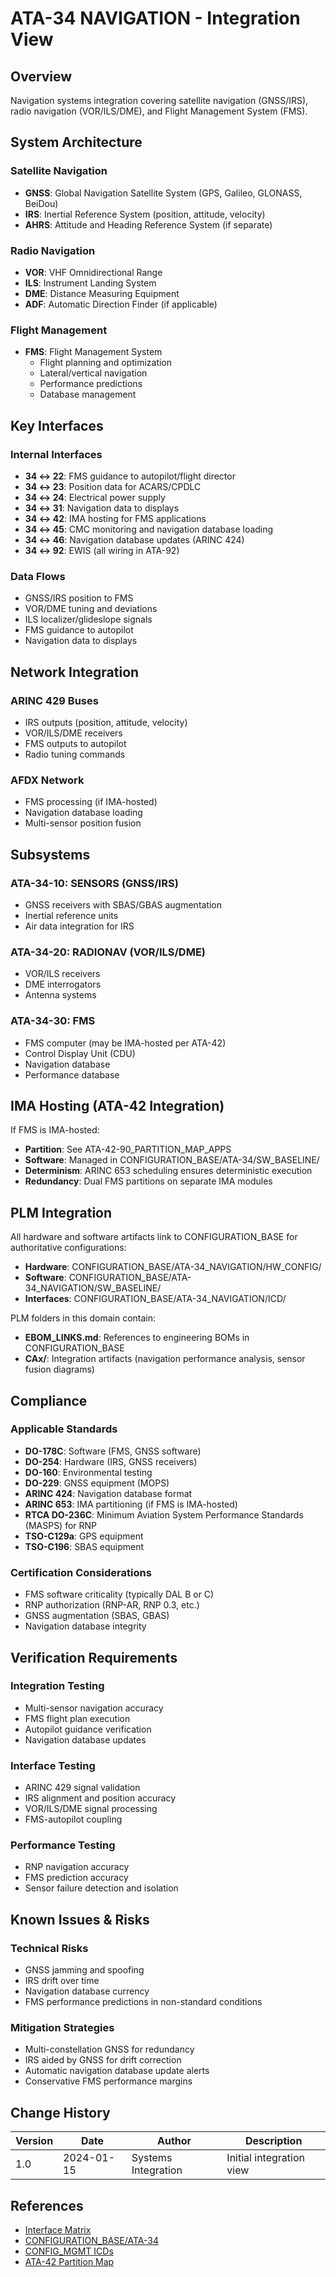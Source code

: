 # ATA-34 NAVIGATION - Integration View

## Overview

Navigation systems integration covering satellite navigation (GNSS/IRS), radio navigation (VOR/ILS/DME), and Flight Management System (FMS).

## System Architecture

### Satellite Navigation
- **GNSS**: Global Navigation Satellite System (GPS, Galileo, GLONASS, BeiDou)
- **IRS**: Inertial Reference System (position, attitude, velocity)
- **AHRS**: Attitude and Heading Reference System (if separate)

### Radio Navigation
- **VOR**: VHF Omnidirectional Range
- **ILS**: Instrument Landing System
- **DME**: Distance Measuring Equipment
- **ADF**: Automatic Direction Finder (if applicable)

### Flight Management
- **FMS**: Flight Management System
  - Flight planning and optimization
  - Lateral/vertical navigation
  - Performance predictions
  - Database management

## Key Interfaces

### Internal Interfaces
- **34 ↔ 22**: FMS guidance to autopilot/flight director
- **34 ↔ 23**: Position data for ACARS/CPDLC
- **34 ↔ 24**: Electrical power supply
- **34 ↔ 31**: Navigation data to displays
- **34 ↔ 42**: IMA hosting for FMS applications
- **34 ↔ 45**: CMC monitoring and navigation database loading
- **34 ↔ 46**: Navigation database updates (ARINC 424)
- **34 ↔ 92**: EWIS (all wiring in ATA-92)

### Data Flows
- GNSS/IRS position to FMS
- VOR/DME tuning and deviations
- ILS localizer/glideslope signals
- FMS guidance to autopilot
- Navigation data to displays

## Network Integration

### ARINC 429 Buses
- IRS outputs (position, attitude, velocity)
- VOR/ILS/DME receivers
- FMS outputs to autopilot
- Radio tuning commands

### AFDX Network
- FMS processing (if IMA-hosted)
- Navigation database loading
- Multi-sensor position fusion

## Subsystems

### ATA-34-10: SENSORS (GNSS/IRS)
- GNSS receivers with SBAS/GBAS augmentation
- Inertial reference units
- Air data integration for IRS

### ATA-34-20: RADIONAV (VOR/ILS/DME)
- VOR/ILS receivers
- DME interrogators
- Antenna systems

### ATA-34-30: FMS
- FMS computer (may be IMA-hosted per ATA-42)
- Control Display Unit (CDU)
- Navigation database
- Performance database

## IMA Hosting (ATA-42 Integration)

If FMS is IMA-hosted:
- **Partition**: See ATA-42-90_PARTITION_MAP_APPS
- **Software**: Managed in CONFIGURATION_BASE/ATA-34/SW_BASELINE/
- **Determinism**: ARINC 653 scheduling ensures deterministic execution
- **Redundancy**: Dual FMS partitions on separate IMA modules

## PLM Integration

All hardware and software artifacts link to CONFIGURATION_BASE for authoritative configurations:
- **Hardware**: CONFIGURATION_BASE/ATA-34_NAVIGATION/HW_CONFIG/
- **Software**: CONFIGURATION_BASE/ATA-34_NAVIGATION/SW_BASELINE/
- **Interfaces**: CONFIGURATION_BASE/ATA-34_NAVIGATION/ICD/

PLM folders in this domain contain:
- **EBOM_LINKS.md**: References to engineering BOMs in CONFIGURATION_BASE
- **CAx/**: Integration artifacts (navigation performance analysis, sensor fusion diagrams)

## Compliance

### Applicable Standards
- **DO-178C**: Software (FMS, GNSS software)
- **DO-254**: Hardware (IRS, GNSS receivers)
- **DO-160**: Environmental testing
- **DO-229**: GNSS equipment (MOPS)
- **ARINC 424**: Navigation database format
- **ARINC 653**: IMA partitioning (if FMS is IMA-hosted)
- **RTCA DO-236C**: Minimum Aviation System Performance Standards (MASPS) for RNP
- **TSO-C129a**: GPS equipment
- **TSO-C196**: SBAS equipment

### Certification Considerations
- FMS software criticality (typically DAL B or C)
- RNP authorization (RNP-AR, RNP 0.3, etc.)
- GNSS augmentation (SBAS, GBAS)
- Navigation database integrity

## Verification Requirements

### Integration Testing
- Multi-sensor navigation accuracy
- FMS flight plan execution
- Autopilot guidance verification
- Navigation database updates

### Interface Testing
- ARINC 429 signal validation
- IRS alignment and position accuracy
- VOR/ILS/DME signal processing
- FMS-autopilot coupling

### Performance Testing
- RNP navigation accuracy
- FMS prediction accuracy
- Sensor failure detection and isolation

## Known Issues & Risks

### Technical Risks
- GNSS jamming and spoofing
- IRS drift over time
- Navigation database currency
- FMS performance predictions in non-standard conditions

### Mitigation Strategies
- Multi-constellation GNSS for redundancy
- IRS aided by GNSS for drift correction
- Automatic navigation database update alerts
- Conservative FMS performance margins

## Change History

| Version | Date | Author | Description |
|---------|------|--------|-------------|
| 1.0 | 2024-01-15 | Systems Integration | Initial integration view |

## References

- [Interface Matrix](./INTERFACE_MATRIX/34↔22_23_24_31_42_45_46_92.csv)
- [CONFIGURATION_BASE/ATA-34](../../../CONFIGURATION_BASE/ATA-34_NAVIGATION/)
- [CONFIG_MGMT ICDs](../../../../00-PROGRAM/CONFIG_MGMT/09-INTERFACES/)
- [ATA-42 Partition Map](../ATA-42_INTEGRATED_MODULAR_AVIONICS/SUBSYSTEMS/ATA-42-90_PARTITION_MAP_APPS/)
